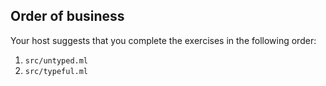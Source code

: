 

## Order of business

Your host suggests that you complete the exercises in the following
order:
  1. `src/untyped.ml`
  1. `src/typeful.ml`
